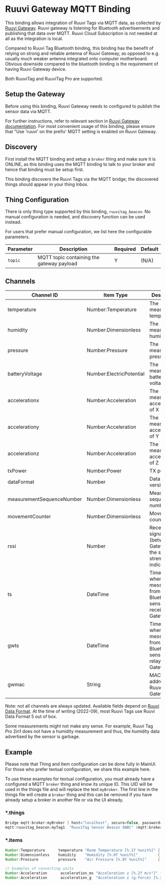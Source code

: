 # Ruuvi Gateway MQTT Binding

This binding allows integration of Ruuvi Tags via MQTT data, as collected by [Ruuvi Gateway](https://ruuvi.com/gateway/).
Ruuvi gateway is listening for Bluetooth advertisements and publishing that data over MQTT.
Ruuvi Cloud Subscription is not needed at all as the integration is local.

Compared to Ruuvi Tag Bluetooth binding, this binding has the benefit of relying on strong and reliable antenna of Ruuvi Gateway, as opposed to e.g. usually much weaker antenna integrated onto computer motherboard.
Obvious downside compared to the bluetooth binding is the requirement of having Ruuvi Gateway device.

Both RuuviTag and RuuviTag Pro are supported. 

## Setup the Gateway

Before using this binding, Ruuvi Gateway needs to configured to publish the sensor data via MQTT. 

For further instructions, refer to relevant section in [Ruuvi Gateway documentation](https://ruuvi.com/gateway-config/).
For most convenient usage of this binding, please ensure that "Use 'ruuvi' on the prefix' MQTT setting is enabled on Ruuvi Gateway.

## Discovery

First install the MQTT binding and setup a `broker` thing and make sure it is ONLINE, as this binding uses the MQTT binding to talk to your broker and hence that binding must be setup first.

This binding discovers the Ruuvi Tags via the MQTT bridge; the discovered things should appear in your thing Inbox.

## Thing Configuration


There is only thing type supported by this binding, `ruuvitag_beacon`.
No manual configuration is needed, and discovery function can be used instead.

For users that prefer manual configuration, we list here the configurable parameters.

| Parameter | Description                               | Required | Default |
|-----------|-------------------------------------------|----------|---------|
| `topic`   | MQTT topic containing the gateway payload | Y        | (N/A)   |

## Channels

| Channel ID                | Item Type                | Description                                                              |
|---------------------------|--------------------------|--------------------------------------------------------------------------|
| temperature               | Number:Temperature       | The measured temperature                                                 |
| humidity                  | Number:Dimensionless     | The measured humidity                                                    |
| pressure                  | Number:Pressure          | The measured air pressure                                                |
| batteryVoltage            | Number:ElectricPotential | The measured battery voltage                                             |
| accelerationx             | Number:Acceleration      | The measured acceleration of X                                           |
| accelerationy             | Number:Acceleration      | The measured acceleration of Y                                           |
| accelerationz             | Number:Acceleration      | The measured acceleration of Z                                           |
| txPower                   | Number:Power             | TX power                                                                 |
| dataFormat                | Number                   | Data format version                                                      |
| measurementSequenceNumber | Number:Dimensionless     | Measurement sequence number                                              |
| movementCounter           | Number:Dimensionless     | Movement counter                                                         |
| rssi                      | Number                   | Received signal (between the Gateway and the sensor) strength indicator  |
| ts                        | DateTime                 | Timestamp when the message from Bluetooth-sensor was received by Gateway |
| gwts                      | DateTime                 | Timestamp when the message from Bluetooth-sensor was relayed by Gateway  |
| gwmac                     | String                   | MAC-address of Ruuvi Gateway                                             |

Note: not all channels are always updated.
Available fields depend on [Ruuvi Data Format](https://github.com/ruuvi/ruuvi-sensor-protocols).
At the time of writing (2022-09), most Ruuvi Tags use Ruuvi Data Format 5 out of box.

Some measurements might not make any sense.
For example, Ruuvi Tag Pro 2in1 does not have a humidity measurement and thus, the humidity data advertised by the sensor is garbage.

## Example

Please note that Thing and Item configuration can be done fully in MainUI. 
For those who prefer textual configuration, we share this example here.

To use these examples for textual configuration, you must already have a configured a MQTT `broker` thing and know its unique ID.
This UID will be used in the things file and will replace the text `myBroker`.
The first line in the things file will create a `broker` thing and this can be removed if you have already setup a broker in another file or via the UI already.

### *.things

```java
Bridge mqtt:broker:myBroker [ host="localhost", secure=false, password="*******", qos=1, username="user"]
mqtt:ruuvitag_beacon:myTag1  "RuuviTag Sensor Beacon 9ABC" (mqtt:broker:myBroker) [ topic="ruuvi/mygw/DE:AD:BE:EF:AA:01" ]
```

### *.items

```java
Number:Temperature      temperature "Room Temperature [%.1f %unit%]" { channel="mqtt:ruuvitag_beacon:myTag1:temperature" }
Number:Dimensionless    humidity    "Humidity [%.0f %unit%]"         { channel="mqtt:ruuvitag_beacon:myTag1:humidity" }
Number:Pressure         pressure    "Air Pressure [%.0f %unit%]"     { channel="mqtt:ruuvitag_beacon:myTag1:pressure" }

// Examples of converting units
Number:Acceleration      acceleration_ms "Acceleration z [%.2f m/s²]" { channel="mqtt:ruuvitag_beacon:myTag1:accelerationz" }
Number:Acceleration      acceleration_g  "Acceleration z (g-force) [%.2f gₙ]" { channel="mqtt:ruuvitag_beacon:myTag1:accelerationz" }
```
